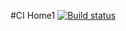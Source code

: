 #CI Home1
[![Build status](https://ci.appveyor.com/api/projects/status/lt7hkvhsq2kjsa86?svg=true)](https://ci.appveyor.com/project/SilverKir/test-ci-home1)